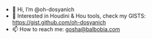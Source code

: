 - 👋 Hi, I’m @oh-dosyanich
- 👀 Interested in Houdini & Hou tools, check my GISTS: https://gist.github.com/oh-dosyanich
- 📫 How to reach me: gosha@balbobia.com
